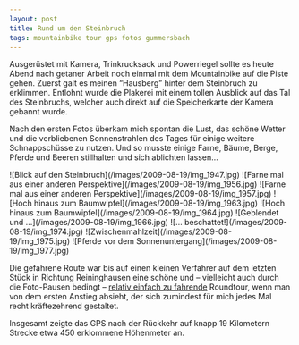 ```yaml
---
layout: post
title: Rund um den Steinbruch
tags: mountainbike tour gps fotos gummersbach
---
```


Ausgerüstet mit Kamera, Trinkrucksack und Powerriegel sollte es heute Abend nach getaner Arbeit noch einmal mit dem Mountainbike auf die Piste gehen. Zuerst galt es meinen “Hausberg” hinter dem Steinbruch zu erklimmen. Entlohnt wurde die Plakerei mit einem tollen Ausblick auf das Tal des Steinbruchs, welcher auch direkt auf die Speicherkarte der Kamera gebannt wurde.

Nach den ersten Fotos überkam mich spontan die Lust, das schöne Wetter und die verbliebenen Sonnenstrahlen des Tages für einige weitere Schnappschüsse zu nutzen. Und so musste einige Farne, Bäume, Berge, Pferde und Beeren stillhalten und sich ablichten lassen…

<div class="gallery" markdown="1">
![Blick auf den Steinbruch](/images/2009-08-19/img_1947.jpg)
![Farne mal aus einer anderen Perspektive](/images/2009-08-19/img_1956.jpg)
![Farne mal aus einer anderen Perspektive](/images/2009-08-19/img_1957.jpg)
![Hoch hinaus zum Baumwipfel](/images/2009-08-19/img_1963.jpg)
![Hoch hinaus zum Baumwipfel](/images/2009-08-19/img_1964.jpg)
![Geblendet und ...](/images/2009-08-19/img_1966.jpg)
![... beschattet!](/images/2009-08-19/img_1974.jpg)
![Zwischenmahlzeit](/images/2009-08-19/img_1975.jpg)
![Pferde vor dem Sonnenuntergang](/images/2009-08-19/img_1977.jpg)
</div>

Die gefahrene Route war bis auf einen kleinen Verfahrer auf dem letzten Stück in Richtung Reininghausen eine schöne und – vielleicht auch durch die Foto-Pausen bedingt – [relativ einfach zu fahrende](http://gpsies.com/map.do?fileId=qbrflfiyrfpbenzi) Roundtour, wenn man von dem ersten Anstieg absieht, der sich zumindest für mich jedes Mal recht kräftezehrend gestaltet.

Insgesamt zeigte das GPS nach der Rückkehr auf knapp 19 Kilometern Strecke etwa 450 erklommene Höhenmeter an.
